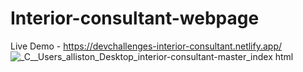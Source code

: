 # Interior-consultant-webpage

Live Demo - https://devchallenges-interior-consultant.netlify.app/
![_C__Users_alliston_Desktop_interior-consultant-master_index html](https://github.com/yarlinlynn/Interior-consultant-webpage/assets/140059481/0c9b0ae0-d567-4276-9ede-7d1c5de2eee9)
